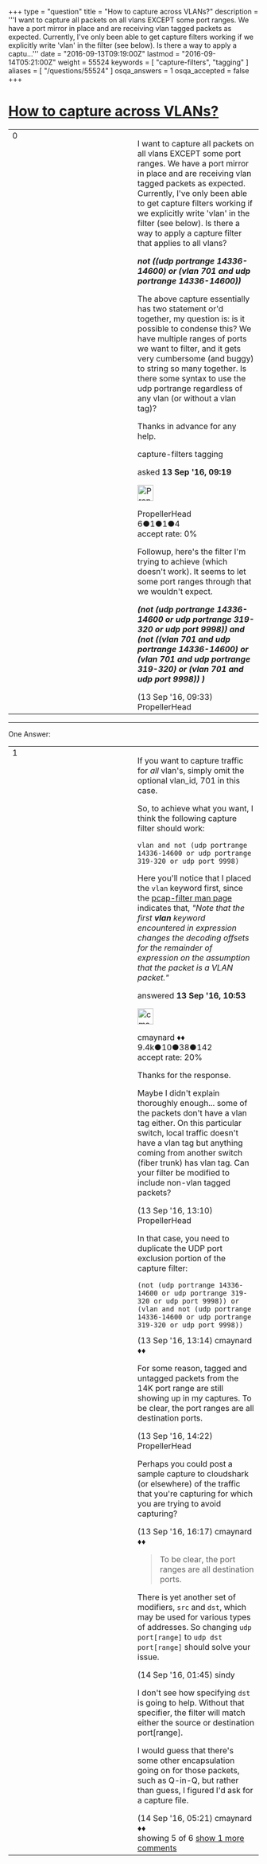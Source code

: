 +++
type = "question"
title = "How to capture across VLANs?"
description = '''I want to capture all packets on all vlans EXCEPT some port ranges. We have a port mirror in place and are receiving vlan tagged packets as expected. Currently, I&#x27;ve only been able to get capture filters working if we explicitly write &#x27;vlan&#x27; in the filter (see below). Is there a way to apply a captu...'''
date = "2016-09-13T09:19:00Z"
lastmod = "2016-09-14T05:21:00Z"
weight = 55524
keywords = [ "capture-filters", "tagging" ]
aliases = [ "/questions/55524" ]
osqa_answers = 1
osqa_accepted = false
+++

<div class="headNormal">

# [How to capture across VLANs?](/questions/55524/how-to-capture-across-vlans)

</div>

<div id="main-body">

<div id="askform">

<table id="question-table" style="width:100%;"><colgroup><col style="width: 50%" /><col style="width: 50%" /></colgroup><tbody><tr class="odd"><td style="width: 30px; vertical-align: top"><div class="vote-buttons"><span id="post-55524-upvote" class="ajax-command post-vote up" rel="nofollow" title="I like this post (click again to cancel)"> </span><div id="post-55524-score" class="post-score" title="current number of votes">0</div><span id="post-55524-downvote" class="ajax-command post-vote down" rel="nofollow" title="I dont like this post (click again to cancel)"> </span> <span id="favorite-mark" class="ajax-command favorite-mark" rel="nofollow" title="mark/unmark this question as favorite (click again to cancel)"> </span><div id="favorite-count" class="favorite-count"></div></div></td><td><div id="item-right"><div class="question-body"><p>I want to capture all packets on all vlans EXCEPT some port ranges. We have a port mirror in place and are receiving vlan tagged packets as expected. Currently, I've only been able to get capture filters working if we explicitly write 'vlan' in the filter (see below). Is there a way to apply a capture filter that applies to all vlans?</p><p><strong><em>not ((udp portrange 14336-14600) or (vlan 701 and udp portrange 14336-14600))</em></strong></p><p>The above capture essentially has two statement or'd together, my question is: is it possible to condense this? We have multiple ranges of ports we want to filter, and it gets very cumbersome (and buggy) to string so many together. Is there some syntax to use the udp portrange regardless of any vlan (or without a vlan tag)?</p><p>Thanks in advance for any help.</p></div><div id="question-tags" class="tags-container tags"><span class="post-tag tag-link-capture-filters" rel="tag" title="see questions tagged &#39;capture-filters&#39;">capture-filters</span> <span class="post-tag tag-link-tagging" rel="tag" title="see questions tagged &#39;tagging&#39;">tagging</span></div><div id="question-controls" class="post-controls"></div><div class="post-update-info-container"><div class="post-update-info post-update-info-user"><p>asked <strong>13 Sep '16, 09:19</strong></p><img src="https://secure.gravatar.com/avatar/f7f83d8625167c09404492f2a55db5fc?s=32&amp;d=identicon&amp;r=g" class="gravatar" width="32" height="32" alt="PropellerHead&#39;s gravatar image" /><p><span>PropellerHead</span><br />
<span class="score" title="6 reputation points">6</span><span title="1 badges"><span class="badge1">●</span><span class="badgecount">1</span></span><span title="1 badges"><span class="silver">●</span><span class="badgecount">1</span></span><span title="4 badges"><span class="bronze">●</span><span class="badgecount">4</span></span><br />
<span class="accept_rate" title="Rate of the user&#39;s accepted answers">accept rate:</span> <span title="PropellerHead has no accepted answers">0%</span></p></div></div><div id="comments-container-55524" class="comments-container"><span id="55525"></span><div id="comment-55525" class="comment"><div id="post-55525-score" class="comment-score"></div><div class="comment-text"><p>Followup, here's the filter I'm trying to achieve (which doesn't work). It seems to let some port ranges through that we wouldn't expect.</p><p><strong><em>(not (udp portrange 14336-14600 or udp portrange 319-320 or udp port 9998)) and (not ((vlan 701 and udp portrange 14336-14600) or (vlan 701 and udp portrange 319-320) or (vlan 701 and udp port 9998)) )</em></strong></p></div><div id="comment-55525-info" class="comment-info"><span class="comment-age">(13 Sep '16, 09:33)</span> <span class="comment-user userinfo">PropellerHead</span></div></div></div><div id="comment-tools-55524" class="comment-tools"></div><div class="clear"></div><div id="comment-55524-form-container" class="comment-form-container"></div><div class="clear"></div></div></td></tr></tbody></table>

------------------------------------------------------------------------

<div class="tabBar">

<span id="sort-top"></span>

<div class="headQuestions">

One Answer:

</div>

</div>

<span id="55528"></span>

<div id="answer-container-55528" class="answer">

<table style="width:100%;"><colgroup><col style="width: 50%" /><col style="width: 50%" /></colgroup><tbody><tr class="odd"><td style="width: 30px; vertical-align: top"><div class="vote-buttons"><span id="post-55528-upvote" class="ajax-command post-vote up" rel="nofollow" title="I like this post (click again to cancel)"> </span><div id="post-55528-score" class="post-score" title="current number of votes">1</div><span id="post-55528-downvote" class="ajax-command post-vote down" rel="nofollow" title="I dont like this post (click again to cancel)"> </span></div></td><td><div class="item-right"><div class="answer-body"><p>If you want to capture traffic for <em>all</em> vlan's, simply omit the optional vlan_id, 701 in this case.</p><p>So, to achieve what you want, I think the following capture filter should work:</p><pre><code>vlan and not (udp portrange 14336-14600 or udp portrange 319-320 or udp port 9998)</code></pre><p>Here you'll notice that I placed the <code>vlan</code> keyword first, since the <a href="http://www.tcpdump.org/manpages/pcap-filter.7.html">pcap-filter man page</a> indicates that, <em>"Note that the first <strong>vlan</strong> keyword encountered in expression changes the decoding offsets for the remainder of expression on the assumption that the packet is a VLAN packet."</em></p></div><div class="answer-controls post-controls"></div><div class="post-update-info-container"><div class="post-update-info post-update-info-user"><p>answered <strong>13 Sep '16, 10:53</strong></p><img src="https://secure.gravatar.com/avatar/55158e2322c4e365a5e0a4a0ac3fbcef?s=32&amp;d=identicon&amp;r=g" class="gravatar" width="32" height="32" alt="cmaynard&#39;s gravatar image" /><p><span>cmaynard ♦♦</span><br />
<span class="score" title="9361 reputation points"><span>9.4k</span></span><span title="10 badges"><span class="badge1">●</span><span class="badgecount">10</span></span><span title="38 badges"><span class="silver">●</span><span class="badgecount">38</span></span><span title="142 badges"><span class="bronze">●</span><span class="badgecount">142</span></span><br />
<span class="accept_rate" title="Rate of the user&#39;s accepted answers">accept rate:</span> <span title="cmaynard has 108 accepted answers">20%</span></p></div></div><div id="comments-container-55528" class="comments-container"><span id="55531"></span><div id="comment-55531" class="comment"><div id="post-55531-score" class="comment-score"></div><div class="comment-text"><p>Thanks for the response.</p><p>Maybe I didn't explain thoroughly enough... some of the packets don't have a vlan tag either. On this particular switch, local traffic doesn't have a vlan tag but anything coming from another switch (fiber trunk) has vlan tag. Can your filter be modified to include non-vlan tagged packets?</p></div><div id="comment-55531-info" class="comment-info"><span class="comment-age">(13 Sep '16, 13:10)</span> <span class="comment-user userinfo">PropellerHead</span></div></div><span id="55532"></span><div id="comment-55532" class="comment"><div id="post-55532-score" class="comment-score"></div><div class="comment-text"><p>In that case, you need to duplicate the UDP port exclusion portion of the capture filter:</p><pre><code>(not (udp portrange 14336-14600 or udp portrange 319-320 or udp port 9998)) or (vlan and not (udp portrange 14336-14600 or udp portrange 319-320 or udp port 9998))</code></pre></div><div id="comment-55532-info" class="comment-info"><span class="comment-age">(13 Sep '16, 13:14)</span> <span class="comment-user userinfo">cmaynard ♦♦</span></div></div><span id="55535"></span><div id="comment-55535" class="comment"><div id="post-55535-score" class="comment-score"></div><div class="comment-text"><p>For some reason, tagged and untagged packets from the 14K port range are still showing up in my captures. To be clear, the port ranges are all destination ports.</p></div><div id="comment-55535-info" class="comment-info"><span class="comment-age">(13 Sep '16, 14:22)</span> <span class="comment-user userinfo">PropellerHead</span></div></div><span id="55540"></span><div id="comment-55540" class="comment"><div id="post-55540-score" class="comment-score"></div><div class="comment-text"><p>Perhaps you could post a sample capture to cloudshark (or elsewhere) of the traffic that you're capturing for which you are trying to avoid capturing?</p></div><div id="comment-55540-info" class="comment-info"><span class="comment-age">(13 Sep '16, 16:17)</span> <span class="comment-user userinfo">cmaynard ♦♦</span></div></div><span id="55548"></span><div id="comment-55548" class="comment"><div id="post-55548-score" class="comment-score"></div><div class="comment-text"><blockquote><p>To be clear, the port ranges are all destination ports.</p></blockquote><p>There is yet another set of modifiers, <code>src</code> and <code>dst</code>, which may be used for various types of addresses. So changing <code>udp port[range]</code> to <code>udp dst port[range]</code> should solve your issue.</p></div><div id="comment-55548-info" class="comment-info"><span class="comment-age">(14 Sep '16, 01:45)</span> <span class="comment-user userinfo">sindy</span></div></div><span id="55553"></span><div id="comment-55553" class="comment not_top_scorer"><div id="post-55553-score" class="comment-score"></div><div class="comment-text"><p>I don't see how specifying <code>dst</code> is going to help. Without that specifier, the filter will match either the source or destination port[range].</p><p>I would guess that there's some other encapsulation going on for those packets, such as Q-in-Q, but rather than guess, I figured I'd ask for a capture file.</p></div><div id="comment-55553-info" class="comment-info"><span class="comment-age">(14 Sep '16, 05:21)</span> <span class="comment-user userinfo">cmaynard ♦♦</span></div></div></div><div id="comment-tools-55528" class="comment-tools"><span class="comments-showing"> showing 5 of 6 </span> <a href="#" class="show-all-comments-link">show 1 more comments</a></div><div class="clear"></div><div id="comment-55528-form-container" class="comment-form-container"></div><div class="clear"></div></div></td></tr></tbody></table>

</div>

<div class="paginator-container-left">

</div>

</div>

</div>

